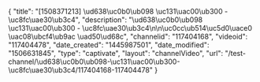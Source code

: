 {
    "title": "[1508371213] \ud638\uc0b0\ub098 \uc131\uac00\ub300 - \uc8fc\uae30\ub3c4",
    "description": "\ud638\uc0b0\ub098 \uc131\uac00\ub300 - \uc8fc\uae30\ub3c4\n\n\uc0cc\ub514\uc5d0\uace0 \uac08\ubcf4\ub9ac \uad50\ud68c",
    "channelid": "117404168",
    "videoid": "117404478",
    "date_created": "1445987501",
    "date_modified": "1506631845",
    "type": "captivate",
    "layout": "channelVideo",
    "url": "\/test-channel\/\ud638\uc0b0\ub098-\uc131\uac00\ub300-\uc8fc\uae30\ub3c4\/117404168-117404478"
}